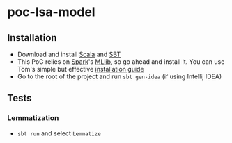 # poc-lsa-model

## Installation
- Download and install [Scala](http://www.scala-lang.org) and [SBT](http://www.scala-sbt.org/0.13/docs/Installing-sbt-on-Mac.html)
- This PoC relies on [Spark](http://spark.apache.org)'s [MLlib](http://spark.apache.org/mllib/), so go ahead and install it. You can use Tom's simple but effective [installation guide](https://github.com/tomduhourq/dotfiles/blob/master/install/spark)
- Go to the root of the project and run `sbt gen-idea` (if using Intellij IDEA)

## Tests

### Lemmatization
- `sbt run` and select `Lemmatize`
